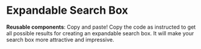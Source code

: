 # Expandable Search Box

**Reusable components**: Copy and paste!
Copy the code as instructed to get all possible results for creating an expandable search box.
It will make your search box more attractive and impressive.
